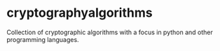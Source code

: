 # cryptographyalgorithms
Collection of cryptographic algorithms with a focus in python and other programming languages.  
